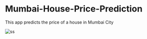 # Mumbai-House-Price-Prediction

This app predicts the price of a house in Mumbai City

![ss](https://user-images.githubusercontent.com/78720908/221419268-8c574250-ff50-4720-8fd4-d6dc953c3855.JPG)
